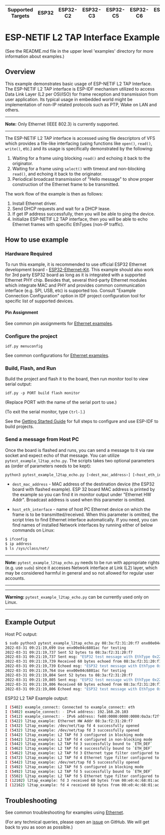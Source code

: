 | Supported Targets | ESP32 | ESP32-C2 | ESP32-C3 | ESP32-C5 | ESP32-C6 | ESP32-H2 | ESP32-P4 | ESP32-S2 | ESP32-S3 |
| ----------------- | ----- | -------- | -------- | -------- | -------- | -------- | -------- | -------- | -------- |

# ESP-NETIF L2 TAP Interface Example
(See the README.md file in the upper level 'examples' directory for more information about examples.)

## Overview

This example demonstrates basic usage of ESP-NETIF L2 TAP Interface. The ESP-NETIF L2 TAP interface is ESP-IDF mechanism utilized to access Data Link Layer (L2 per OSI/ISO) for frame reception and transmission from user application. Its typical usage in embedded world might be implementation of non-IP related protocols such as PTP, Wake on LAN and others.

---

**Note:** Only Ethernet (IEEE 802.3) is currently supported.

---

The ESP-NETIF L2 TAP interface is accessed using file descriptors of VFS which provides a file-like interfacing (using functions like ``open()``, ``read()``, ``write()``, etc.) and its usage is specifically demonstrated by the following:

1) Waiting for a frame using blocking ``read()`` and echoing it back to the originator.
2) Waiting for a frame using ``select()`` with timeout and non-blocking ``read()``, and echoing it back to the originator.
3) Periodical broadcast transmission of "Hello message" to show proper construction of the Ethernet frame to be transmitted.

The work flow of the example is then as follows:

1. Install Ethernet driver.
2. Send DHCP requests and wait for a DHCP lease.
3. If get IP address successfully, then you will be able to ping the device.
4. Initialize ESP-NETIF L2 TAP interface, then you will be able to echo Ethernet frames with specific EthTypes (non-IP traffic).

## How to use example

### Hardware Required

To run this example, it is recommended to use official ESP32 Ethernet development board - [ESP32-Ethernet-Kit](https://docs.espressif.com/projects/esp-idf/en/latest/hw-reference/get-started-ethernet-kit.html). This example should also work for 3rd party ESP32 board as long as it is integrated with a supported Ethernet PHY chip. Besides that, several third-party Ethernet modules which integrate MAC and PHY and provides common communication interface (e.g. SPI, USB, etc) is supported too. Consult "Example Connection Configuration" option in IDF project configuration tool for specific list of supported devices.

#### Pin Assignment

See common pin assignments for [Ethernet examples](../../ethernet/README.md#common-pin-assignments).

### Configure the project

```
idf.py menuconfig
```

See common configurations for [Ethernet examples](../../ethernet/README.md#common-configurations).

### Build, Flash, and Run

Build the project and flash it to the board, then run monitor tool to view serial output:

```
idf.py -p PORT build flash monitor
```

(Replace PORT with the name of the serial port to use.)

(To exit the serial monitor, type ``Ctrl-]``.)

See the [Getting Started Guide](https://docs.espressif.com/projects/esp-idf/en/latest/get-started/index.html) for full steps to configure and use ESP-IDF to build projects.

### Send a message from Host PC

Once the board is flashed and runs, you can send a message to it via raw socket and expect echo of that message. You can utilize ``pytest_example_l2tap_echo.py``. The scripts takes two optional parameters as (order of parameters needs to be kept):

```bash
python3 pytest_example_l2tap_echo.py [<dest_mac_address>] [<host_eth_interface>]
```

* `dest_mac_address` - MAC address of the destination device (the ESP32 board with flashed example). ESP 32 board MAC address is printed by the example so you can find it in monitor output under "Ethernet HW Addr". Broadcast address is used when this parameter is omitted.

* `host_eth_interface` - name of host PC Ethernet device on which the frame is to be transmitted/received. When this parameter is omitted, the script tries to find Ethernet interface automatically. If you need, you can find names of installed Network interfaces by running either of below commands on Linux:

```bash
$ ifconfig
$ ip address
$ ls /sys/class/net/
```

---

**Note:** ``pytest_example_l2tap_echo.py`` needs to be run with appropriate rights (e.g. use ``sudo``) since it accesses Network interface at Link (L2) layer, which may be considered harmful in general and so not allowed for regular user accounts.

---
---

**Warning:** ``pytest_example_l2tap_echo.py`` can be currently used only on Linux.

---

## Example Output

Host PC output:

```bash
$ sudo python3 pytest_example_l2tap_echo.py 08:3a:f2:31:20:f7 enx00e04c6801ac
2022-03-31 09:21:19,699 Use enx00e04c6801ac for testing
2022-03-31 09:21:19,737 Sent 52 bytes to 08:3a:f2:31:20:f7
2022-03-31 09:21:19,737 Sent msg: "ESP32 test message with EthType 0x2220"
2022-03-31 09:21:19,739 Received 60 bytes echoed from 08:3a:f2:31:20:f7
2022-03-31 09:21:19,739 Echoed msg: "ESP32 test message with EthType 0x2220"
2022-03-31 09:21:19,764 Use enx00e04c6801ac for testing
2022-03-31 09:21:19,804 Sent 52 bytes to 08:3a:f2:31:20:f7
2022-03-31 09:21:19,805 Sent msg: "ESP32 test message with EthType 0x2221"
2022-03-31 09:21:19,806 Received 60 bytes echoed from 08:3a:f2:31:20:f7
2022-03-31 09:21:19,806 Echoed msg: "ESP32 test message with EthType 0x2221"
```

ESP32 L2 TAP Example output:

```bash
I (5402) example_connect: Connected to example_connect: eth
I (5402) example_connect: - IPv4 address: 192.168.20.103
I (5412) example_connect: - IPv6 address: fe80:0000:0000:0000:0a3a:f2ff:fe31:20f7, type: ESP_IP6_ADDR_IS_LINK_LOCAL
I (5422) l2tap_example: Ethernet HW Addr 08:3a:f2:31:20:f7
I (5432) l2tap_example: /dev/net/tap fd 4 successfully opened
I (5432) l2tap_example: /dev/net/tap fd 3 successfully opened
I (5442) l2tap_example: L2 TAP fd 3 configured in blocking mode
I (5442) l2tap_example: L2 TAP fd 4 configured in non-blocking mode
I (5442) l2tap_example: L2 TAP fd 3 successfully bound to `ETH_DEF`
I (5462) l2tap_example: L2 TAP fd 4 successfully bound to `ETH_DEF`
I (5462) l2tap_example: L2 TAP fd 3 Ethernet type filter configured to 0x2220
I (5472) l2tap_example: L2 TAP fd 4 Ethernet type filter configured to 0x2221
I (5442) l2tap_example: /dev/net/tap fd 5 successfully opened
I (5492) l2tap_example: L2 TAP fd 5 configured in blocking mode
I (5492) l2tap_example: L2 TAP fd 5 successfully bound to `ETH_DEF`
I (5502) l2tap_example: L2 TAP fd 5 Ethernet type filter configured to 0x2223
I (12102) l2tap_example: fd 3 received 60 bytes from 00:e0:4c:68:01:ac
I (12162) l2tap_example: fd 4 received 60 bytes from 00:e0:4c:68:01:ac
```

## Troubleshooting

See common troubleshooting for examples using [Ethernet](../../ethernet/README.md#common-troubleshooting).

(For any technical queries, please open an [issue](https://github.com/espressif/esp-idf/issues) on GitHub. We will get back to you as soon as possible.)
